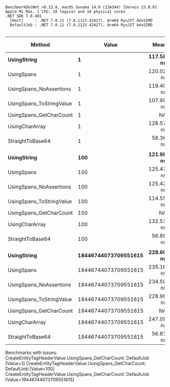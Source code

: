 ```

BenchmarkDotNet v0.13.8, macOS Sonoma 14.0 (23A344) [Darwin 23.0.0]
Apple M1 Max, 1 CPU, 10 logical and 10 physical cores
.NET SDK 7.0.401
  [Host]     : .NET 7.0.11 (7.0.1123.42427), Arm64 RyuJIT AdvSIMD
  DefaultJob : .NET 7.0.11 (7.0.1123.42427), Arm64 RyuJIT AdvSIMD


```
| Method                   | Value                | Mean      | Error    | StdDev   | Ratio | RatioSD | Gen0   | Allocated | Alloc Ratio |
|------------------------- |--------------------- |----------:|---------:|---------:|------:|--------:|-------:|----------:|------------:|
| **UsingString**              | **1**                    | **117.58 ns** | **1.628 ns** | **1.523 ns** |  **1.00** |    **0.00** | **0.0038** |     **248 B** |        **1.00** |
| UsingSpans               | 1                    | 120.02 ns | 0.429 ns | 0.401 ns |  1.02 |    0.01 | 0.0041 |     256 B |        1.03 |
| UsingSpans_NoAssertions  | 1                    | 119.40 ns | 0.179 ns | 0.149 ns |  1.01 |    0.01 | 0.0041 |     256 B |        1.03 |
| UsingSpans_ToStringValue | 1                    | 107.99 ns | 0.215 ns | 0.191 ns |  0.92 |    0.01 | 0.0044 |     280 B |        1.13 |
| UsingSpans_GetCharCount  | 1                    |        NA |       NA |       NA |     ? |       ? |     NA |        NA |           ? |
| UsingCharArray           | 1                    | 128.57 ns | 0.107 ns | 0.100 ns |  1.09 |    0.01 | 0.0048 |     304 B |        1.23 |
| StraightToBase64         | 1                    |  56.36 ns | 0.068 ns | 0.060 ns |  0.48 |    0.01 | 0.0027 |     176 B |        0.71 |
|                          |                      |           |          |          |       |         |        |           |             |
| **UsingString**              | **100**                  | **121.98 ns** | **0.231 ns** | **0.216 ns** |  **1.00** |    **0.00** | **0.0038** |     **248 B** |        **1.00** |
| UsingSpans               | 100                  | 125.47 ns | 0.134 ns | 0.118 ns |  1.03 |    0.00 | 0.0041 |     256 B |        1.03 |
| UsingSpans_NoAssertions  | 100                  | 125.42 ns | 0.128 ns | 0.107 ns |  1.03 |    0.00 | 0.0038 |     256 B |        1.03 |
| UsingSpans_ToStringValue | 100                  | 114.55 ns | 0.180 ns | 0.150 ns |  0.94 |    0.00 | 0.0045 |     288 B |        1.16 |
| UsingSpans_GetCharCount  | 100                  |        NA |       NA |       NA |     ? |       ? |     NA |        NA |           ? |
| UsingCharArray           | 100                  | 132.53 ns | 0.210 ns | 0.175 ns |  1.09 |    0.00 | 0.0048 |     304 B |        1.23 |
| StraightToBase64         | 100                  |  56.89 ns | 0.143 ns | 0.127 ns |  0.47 |    0.00 | 0.0027 |     176 B |        0.71 |
|                          |                      |           |          |          |       |         |        |           |             |
| **UsingString**              | **18446744073709551615** | **228.60 ns** | **0.241 ns** | **0.188 ns** |  **1.00** |    **0.00** | **0.0062** |     **392 B** |        **1.00** |
| UsingSpans               | 18446744073709551615 | 235.16 ns | 0.842 ns | 0.787 ns |  1.03 |    0.00 | 0.0062 |     400 B |        1.02 |
| UsingSpans_NoAssertions  | 18446744073709551615 | 234.50 ns | 0.361 ns | 0.282 ns |  1.03 |    0.00 | 0.0062 |     400 B |        1.02 |
| UsingSpans_ToStringValue | 18446744073709551615 | 228.96 ns | 0.793 ns | 0.703 ns |  1.00 |    0.00 | 0.0074 |     464 B |        1.18 |
| UsingSpans_GetCharCount  | 18446744073709551615 |        NA |       NA |       NA |     ? |       ? |     NA |        NA |           ? |
| UsingCharArray           | 18446744073709551615 | 247.09 ns | 0.856 ns | 0.715 ns |  1.08 |    0.00 | 0.0076 |     488 B |        1.24 |
| StraightToBase64         | 18446744073709551615 |  56.81 ns | 0.078 ns | 0.061 ns |  0.25 |    0.00 | 0.0027 |     176 B |        0.45 |

Benchmarks with issues:
  CreateEntityTagHeaderValue.UsingSpans_GetCharCount: DefaultJob [Value=1]
  CreateEntityTagHeaderValue.UsingSpans_GetCharCount: DefaultJob [Value=100]
  CreateEntityTagHeaderValue.UsingSpans_GetCharCount: DefaultJob [Value=18446744073709551615]
